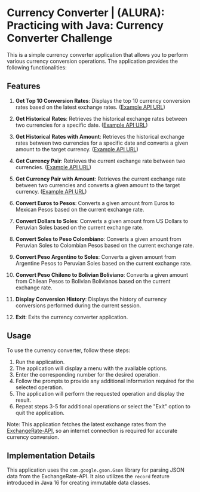 # Currency Converter | (ALURA): Practicing with Java: Currency Converter Challenge

This is a simple currency converter application that allows you to perform various currency conversion operations. The application provides the following functionalities:

## Features

1. **Get Top 10 Conversion Rates**: Displays the top 10 currency conversion rates based on the latest exchange rates. ([Example API URL](https://v6.exchangerate-api.com/v6/YOUR-API-KEY/latest/USD))

2. **Get Historical Rates**: Retrieves the historical exchange rates between two currencies for a specific date. ([Example API URL](https://v6.exchangerate-api.com/v6/YOUR-API-KEY/history/USD/YEAR/MONTH/DAY))

3. **Get Historical Rates with Amount**: Retrieves the historical exchange rates between two currencies for a specific date and converts a given amount to the target currency. ([Example API URL](https://v6.exchangerate-api.com/v6/YOUR-API-KEY/history/USD/YEAR/MONTH/DAY/AMOUNT))

4. **Get Currency Pair**: Retrieves the current exchange rate between two currencies. ([Example API URL](https://v6.exchangerate-api.com/v6/YOUR-API-KEY/pair/EUR/GBP))

5. **Get Currency Pair with Amount**: Retrieves the current exchange rate between two currencies and converts a given amount to the target currency. ([Example API URL](https://v6.exchangerate-api.com/v6/YOUR-API-KEY/pair/EUR/GBP/AMOUNT))

6. **Convert Euros to Pesos**: Converts a given amount from Euros to Mexican Pesos based on the current exchange rate.

7. **Convert Dollars to Soles**: Converts a given amount from US Dollars to Peruvian Soles based on the current exchange rate.

8. **Convert Soles to Peso Colombiano**: Converts a given amount from Peruvian Soles to Colombian Pesos based on the current exchange rate.

9. **Convert Peso Argentino to Soles**: Converts a given amount from Argentine Pesos to Peruvian Soles based on the current exchange rate.

10. **Convert Peso Chileno to Bolivian Boliviano**: Converts a given amount from Chilean Pesos to Bolivian Bolivianos based on the current exchange rate.

11. **Display Conversion History**: Displays the history of currency conversions performed during the current session.

12. **Exit**: Exits the currency converter application.

## Usage

To use the currency converter, follow these steps:

1. Run the application.
2. The application will display a menu with the available options.
3. Enter the corresponding number for the desired operation.
4. Follow the prompts to provide any additional information required for the selected operation.
5. The application will perform the requested operation and display the result.
6. Repeat steps 3-5 for additional operations or select the "Exit" option to quit the application.

Note: This application fetches the latest exchange rates from the [ExchangeRate-API](https://www.exchangerate-api.com/docs/overview), so an internet connection is required for accurate currency conversion.

## Implementation Details

This application uses the `com.google.gson.Gson` library for parsing JSON data from the ExchangeRate-API. It also utilizes the `record` feature introduced in Java 16 for creating immutable data classes.
